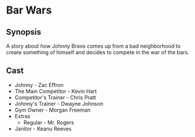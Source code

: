 # Bar Wars

## Synopsis
A story about how Johnny Bravo comes up from a bad neighborhood to create something of himself and decides to compete in the war of the bars.


## Cast
 - Johnny - Zac Effron
 - The Main Competitor - Kevin Hart
 - Competitor's Trainer - Chris Pratt
 - Johnny's Trainer - Dwayne Johnson
 - Gym Owner - Morgan Freeman
 - Extras
    - Regular - Mr. Rogers
 - Janitor - Keanu Reeves

